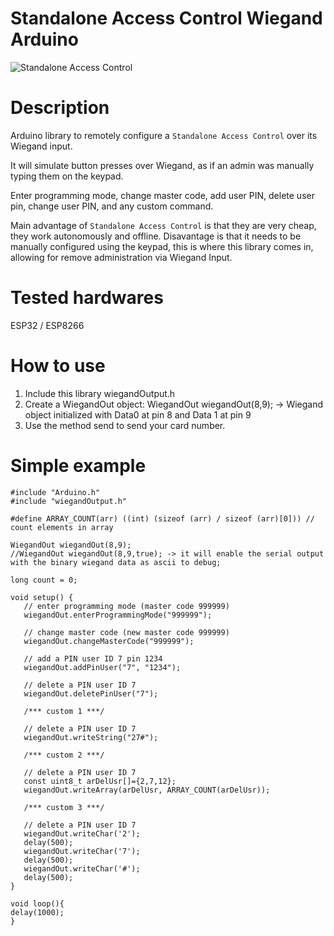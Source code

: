 # Standalone Access Control Wiegand Arduino

![Standalone Access Control](https://images.tokopedia.net/img/cache/700/VqbcmM/2023/3/22/a900c778-e943-4c33-a7d1-ccd1fcf67578.jpg)

# Description

Arduino library to remotely configure a `Standalone Access Control` over its Wiegand input.

It will simulate button presses over Wiegand, as if an admin was manually typing them on the keypad.

Enter programming mode, change master code, add user PIN, delete user pin, change user PIN, and any custom command.

Main advantage of `Standalone Access Control` is that they are very cheap, they work autonomously and offline. Disavantage is that it needs to be manually configured using the keypad, this is where this library comes in, allowing for remove administration via Wiegand Input.

# Tested hardwares

ESP32 / ESP8266

# How to use

1. Include this library wiegandOutput.h
2. Create a WiegandOut object: WiegandOut wiegandOut(8,9);  -> Wiegand object initialized with Data0 at pin 8 and Data 1 at pin 9
3. Use the method send to send your card number.

# Simple example

```
#include "Arduino.h"
#include "wiegandOutput.h"

#define ARRAY_COUNT(arr) ((int) (sizeof (arr) / sizeof (arr)[0])) // count elements in array

WiegandOut wiegandOut(8,9);
//WiegandOut wiegandOut(8,9,true); -> it will enable the serial output with the binary wiegand data as ascii to debug;

long count = 0;

void setup() {
   // enter programming mode (master code 999999)
   wiegandOut.enterProgrammingMode("999999");

   // change master code (new master code 999999)
   wiegandOut.changeMasterCode("999999");

   // add a PIN user ID 7 pin 1234
   wiegandOut.addPinUser("7", "1234");

   // delete a PIN user ID 7
   wiegandOut.deletePinUser("7");

   /*** custom 1 ***/

   // delete a PIN user ID 7
   wiegandOut.writeString("27#");

   /*** custom 2 ***/

   // delete a PIN user ID 7
   const uint8_t arDelUsr[]={2,7,12};
   wiegandOut.writeArray(arDelUsr, ARRAY_COUNT(arDelUsr));

   /*** custom 3 ***/

   // delete a PIN user ID 7
   wiegandOut.writeChar('2');
   delay(500);
   wiegandOut.writeChar('7');
   delay(500);
   wiegandOut.writeChar('#');
   delay(500);
}

void loop(){
delay(1000);
}
```
